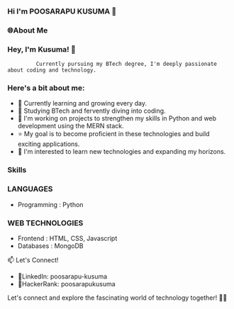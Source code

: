###  Hi I'm POOSARAPU KUSUMA 👋


### 🌐About Me

### Hey, I'm Kusuma! 👋
             Currently pursuing my BTech degree, I'm deeply passionate about coding and technology. 
### Here's a bit about me:
* 🌱 Currently learning and growing every day.
* 👯 Studying BTech and fervently diving into coding.
* 🚀 I'm working on projects to strengthen my skills in Python and web development using the MERN stack.
* ⭐ My goal is to become proficient in these technologies and build exciting applications.
* 👀 I'm interested to learn new technologies and expanding my horizons.



### Skills

### LANGUAGES

* Programming : Python

### WEB TECHNOLOGIES

* Frontend : HTML, CSS, Javascript
* Databases : MongoDB


📫 Let's Connect!
* 🔗LinkedIn: poosarapu-kusuma
* 🔗HackerRank: poosarapukusuma


Let's connect and explore the fascinating world of technology together! 🚀✨
